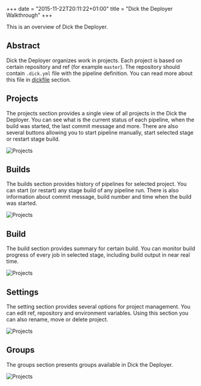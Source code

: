 +++
date = "2015-11-22T20:11:22+01:00"
title = "Dick the Deployer Walkthrough"
+++

This is an overview of Dick the Deployer.

## Abstract

Dick the Deployer organizes work in projects. Each project is based on certain repository and ref (for example `master`).
The repository should contain `.dick.yml` file with the pipeline definition. You can read more about this file in 
[dickfile](/docs/dickfile) section.

## Projects

The projects section provides a single view of all projects in the Dick the Deployer.
You can see what is the current status of each pipeline, when the build was started, 
the last commit message and more. There are also several buttons allowing you to start 
pipeline manually, start selected stage or restart stage build.

![Projects](/images/dashboard1.png)

## Builds

The builds section provides history of pipelines for selected project. You can start (or restart) 
any stage build of any pipeline run. There is also information about commit message, build number 
and time when the build was started.

![Projects](/images/builds1.png)

## Build

The build section provides summary for certain build. You can monitor build progress of every job in selected stage, 
including build output in near real time.

![Projects](/images/output1.png)


## Settings

The setting section provides several options for project management. You can edit ref, repository and environment variables.
Using this section you can also rename, move or delete project.

![Projects](/images/settings1.png)

## Groups

The groups section presents groups available in Dick the Deployer.

![Projects](/images/groups1.png)

